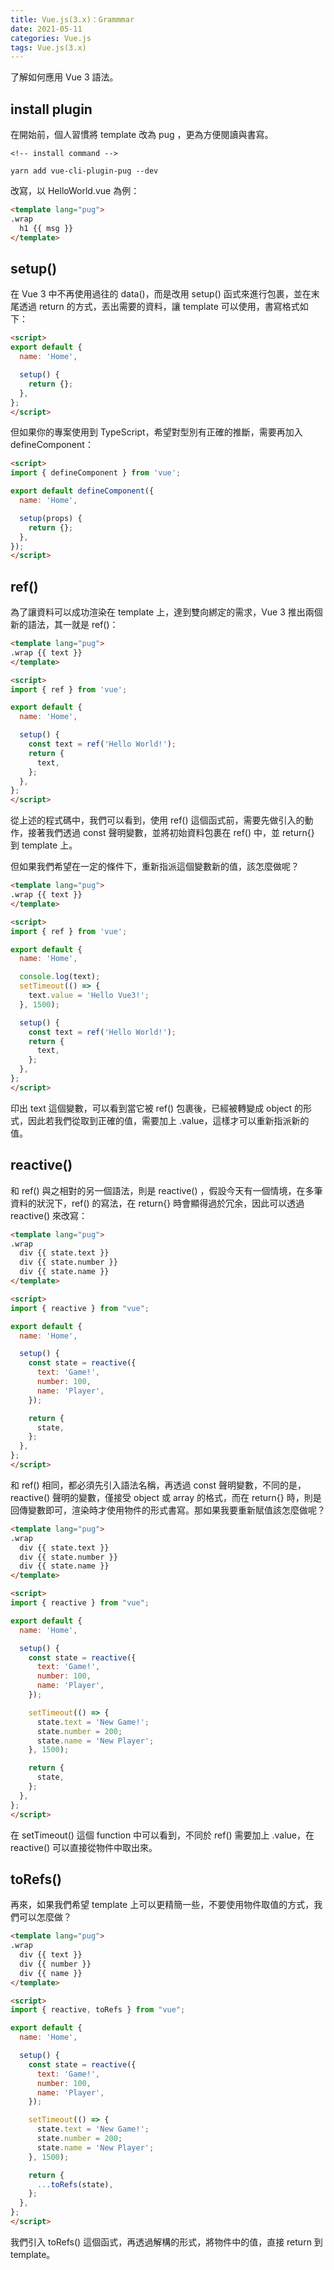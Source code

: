 ```yaml
---
title: Vue.js(3.x)：Grammmar
date: 2021-05-11
categories: Vue.js
tags: Vue.js(3.x)
---
```

了解如何應用 Vue 3 語法。
<!--more-->
## install plugin
在開始前，個人習慣將 template 改為 pug ，更為方便閱讀與書寫。
```
<!-- install command -->

yarn add vue-cli-plugin-pug --dev
```
改寫，以 HelloWorld.vue 為例：
``` HTML
<template lang="pug">
.wrap
  h1 {{ msg }}
</template>
```
## setup()
在 Vue 3 中不再使用過往的 data()，而是改用 setup() 函式來進行包裹，並在末尾透過 return 的方式，丟出需要的資料，讓 template 可以使用，書寫格式如下：
``` HTML
<script>
export default {
  name: 'Home',

  setup() {
    return {};
  },
};
</script>
```
但如果你的專案使用到 TypeScript，希望對型別有正確的推斷，需要再加入 defineComponent：
``` HTML
<script>
import { defineComponent } from 'vue';

export default defineComponent({
  name: 'Home',

  setup(props) {
    return {};
  },
});
</script>
```
## ref()
為了讓資料可以成功渲染在 template 上，達到雙向綁定的需求，Vue 3 推出兩個新的語法，其一就是 ref()：
``` HTML
<template lang="pug">
.wrap {{ text }}
</template>

<script>
import { ref } from 'vue';

export default {
  name: 'Home',

  setup() {
    const text = ref('Hello World!');
    return {
      text,
    };
  },
};
</script>
```
從上述的程式碼中，我們可以看到，使用 ref() 這個函式前，需要先做引入的動作，接著我們透過 const 聲明變數，並將初始資料包裹在 ref() 中，並 return{} 到 template 上。

但如果我們希望在一定的條件下，重新指派這個變數新的值，該怎麼做呢？
``` HTML
<template lang="pug">
.wrap {{ text }}
</template>

<script>
import { ref } from 'vue';

export default {
  name: 'Home',

  console.log(text);
  setTimeout(() => {
    text.value = 'Hello Vue3!';
  }, 1500);

  setup() {
    const text = ref('Hello World!');
    return {
      text,
    };
  },
};
</script>
```
印出 text 這個變數，可以看到當它被 ref() 包裹後，已經被轉變成 object 的形式，因此若我們從取到正確的值，需要加上 .value，這樣才可以重新指派新的值。

## reactive()
和 ref() 與之相對的另一個語法，則是 reactive() ，假設今天有一個情境，在多筆資料的狀況下，ref() 的寫法，在 return{} 時會顯得過於冗余，因此可以透過 reactive() 來改寫：
``` HTML
<template lang="pug">
.wrap
  div {{ state.text }}
  div {{ state.number }}
  div {{ state.name }}
</template>

<script>
import { reactive } from "vue";

export default {
  name: 'Home',

  setup() {
    const state = reactive({
      text: 'Game!',
      number: 100,
      name: 'Player',
    });

    return {
      state,
    };
  },
};
</script>
```
和 ref() 相同，都必須先引入語法名稱，再透過 const 聲明變數，不同的是， reactive() 聲明的變數，僅接受 object 或 array 的格式，而在 return{} 時，則是回傳變數即可，渲染時才使用物件的形式書寫。那如果我要重新賦值該怎麼做呢？
``` HTML
<template lang="pug">
.wrap
  div {{ state.text }}
  div {{ state.number }}
  div {{ state.name }}
</template>

<script>
import { reactive } from "vue";

export default {
  name: 'Home',

  setup() {
    const state = reactive({
      text: 'Game!',
      number: 100,
      name: 'Player',
    });

    setTimeout(() => {
      state.text = 'New Game!';
      state.number = 200;
      state.name = 'New Player';
    }, 1500);

    return {
      state,
    };
  },
};
</script>
```
在 setTimeout() 這個 function 中可以看到，不同於 ref() 需要加上 .value，在 reactive() 可以直接從物件中取出來。

## toRefs()
再來，如果我們希望 template 上可以更精簡一些，不要使用物件取值的方式，我們可以怎麼做？
``` HTML
<template lang="pug">
.wrap
  div {{ text }}
  div {{ number }}
  div {{ name }}
</template>

<script>
import { reactive, toRefs } from "vue";

export default {
  name: 'Home',

  setup() {
    const state = reactive({
      text: 'Game!',
      number: 100,
      name: 'Player',
    });

    setTimeout(() => {
      state.text = 'New Game!';
      state.number = 200;
      state.name = 'New Player';
    }, 1500);

    return {
      ...toRefs(state),
    };
  },
};
</script>
```
我們引入 toRefs() 這個函式，再透過解構的形式，將物件中的值，直接 return 到 template。